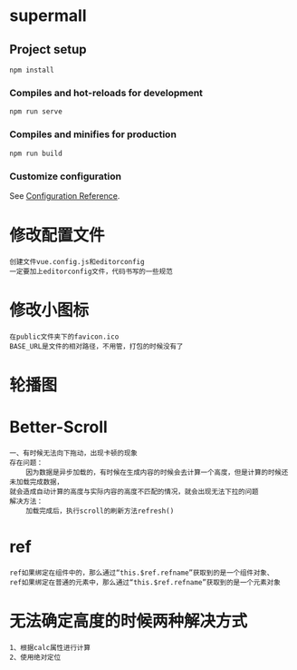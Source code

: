 # supermall

## Project setup
```
npm install
```

### Compiles and hot-reloads for development
```
npm run serve
```

### Compiles and minifies for production
```
npm run build
```

### Customize configuration
See [Configuration Reference](https://cli.vuejs.org/config/).

# 修改配置文件
    创建文件vue.config.js和editorconfig
    一定要加上editorconfig文件，代码书写的一些规范

# 修改小图标
    在public文件夹下的favicon.ico
    BASE_URL是文件的相对路径，不用管，打包的时候没有了

# 轮播图

# Better-Scroll
    一、有时候无法向下拖动，出现卡顿的现象
    存在问题：
        因为数据是异步加载的，有时候在生成内容的时候会去计算一个高度，但是计算的时候还未加载完成数据，
    就会造成自动计算的高度与实际内容的高度不匹配的情况，就会出现无法下拉的问题
    解决方法：
        加载完成后，执行scroll的刷新方法refresh()

# ref
    ref如果绑定在组件中的，那么通过“this.$ref.refname”获取到的是一个组件对象、
    ref如果绑定在普通的元素中，那么通过“this.$ref.refname”获取到的是一个元素对象

# 无法确定高度的时候两种解决方式
    1、根据calc属性进行计算
    2、使用绝对定位


